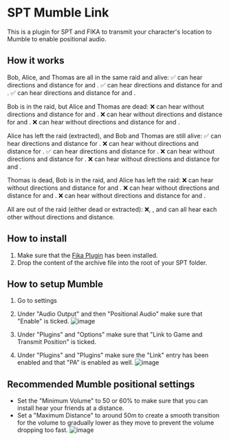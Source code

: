 # SPT Mumble Link

This is a plugin for SPT and FIKA to transmit your character's location to Mumble to enable positional audio.

## How it works

Bob, Alice, and Thomas are all in the same raid and alive:
✅<Bob> can hear directions and distance for <Alice> and <Thomas>.
✅<Alice> can hear directions and distance for <Bob> and <Thomas>.
✅<Thomas> can hear directions and distance for <Bob> and <Alice>.

Bob is in the raid, but Alice and Thomas are dead:
❌<Bob> can hear without directions and distance for <Alice> and <Thomas>.
❌<Alice> can hear without directions and distance for <Bob> and <Thomas>.
❌<Thomas> can hear without directions and distance for <Bob> and <Alice>.

Alice has left the raid (extracted), and Bob and Thomas are still alive:
✅<Bob> can hear directions and distance for <Thomas>.
❌<Bob> can hear without directions and distance for <Alice>.
✅<Thomas> can hear directions and distance for <Bob>.
❌<Thomas> can hear without directions and distance for <Alice>.
❌<Alice> can hear without directions and distance for <Bob> and <Thomas>.

Thomas is dead, Bob is in the raid, and Alice has left the raid:
❌<Bob> can hear without directions and distance for <Alice> and <Thomas>.
❌<Alice> can hear without directions and distance for <Bob> and <Thomas>.
❌<Thomas> can hear without directions and distance for <Bob> and <Alice>.

All are out of the raid (either dead or extracted):
❌<Bob>, <Alice>, and <Thomas> can all hear each other without directions and distance.

## How to install

1. Make sure that the [Fika Plugin](https://github.com/project-fika/Fika-Plugin) has been installed.
2. Drop the content of the archive file into the root of your SPT folder.

## How to setup Mumble

1. Go to settings

2. Under "Audio Output" and then "Positional Audio" make sure that "Enable" is ticked.
![image](https://github.com/user-attachments/assets/d3480b79-021b-4271-8e13-a2eb2f17ff86)

3. Under "Plugins" and "Options" make sure that "Link to Game and Transmit Position" is ticked.

4. Under "Plugins" and "Plugins" make sure the "Link" entry has been enabled and that "PA" is enabled as well.
![image](https://github.com/user-attachments/assets/0b6b35f7-cf58-41f0-8ab0-29dc2b530d95)

## Recommended Mumble positional settings

* Set the "Minimum Volume" to 50 or 60% to make sure that you can install hear your friends at a distance.
* Set a "Maximum Distance" to around 50m to create a smooth transition for the volume to gradually lower as they move to prevent the volume dropping too fast.
![image](https://github.com/user-attachments/assets/2543ebd4-595e-44ce-b470-67af667bfb70)

